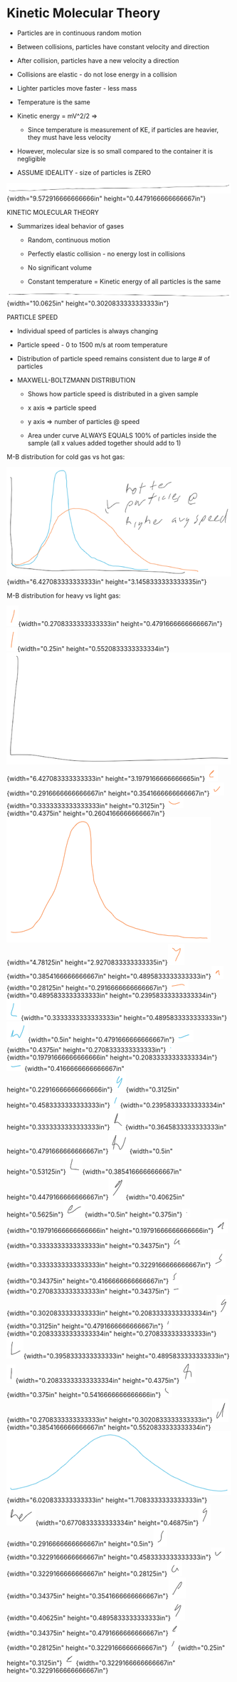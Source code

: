 # Kinetic Molecular Theory
-   Particles are in continuous random motion
-   Between collisions, particles have constant velocity and direction
-   After collision, particles have a new velocity a direction
-   Collisions are elastic - do not lose energy in a collision


-   Lighter particles move faster - less mass
-   Temperature is the same
-   Kinetic energy = mV^2/2 =>

    -   Since temperature is measurement of KE, if particles are heavier, they must have less velocity
-   However, molecular size is so small compared to the container it is negligible
-   ASSUME IDEALITY - size of particles is ZERO

![](../media/Unit-3-Kinetic-Molecular-Theory-image1.png){width="9.572916666666666in" height="0.4479166666666667in"}

KINETIC MOLECULAR THEORY
-   Summarizes ideal behavior of gases

    -   Random, continuous motion

    -   Perfectly elastic collision - no energy lost in collisions

    -   No significant volume

    -   Constant temperature = Kinetic energy of all particles is the same

![](../media/Unit-3-Kinetic-Molecular-Theory-image2.png){width="10.0625in" height="0.3020833333333333in"}

PARTICLE SPEED
-   Individual speed of particles is always changing
-   Particle speed - 0 to 1500 m/s at room temperature
-   Distribution of particle speed remains consistent due to large # of particles
-   MAXWELL-BOLTZMANN DISTRIBUTION

    -   Shows how particle speed is distributed in a given sample

    -   x axis => particle speed

    -   y axis => number of particles @ speed

    -   Area under curve ALWAYS EQUALS 100% of particles inside the sample (all x values added together should add to 1)



M-B distribution for cold gas vs hot gas:

![Ink Drawings Ink Drawings Ink Drawings Ink Drawings Ink Drawings Ink Drawings Ink Drawings Ink Drawings Ink Drawings Ink Drawings Ink Drawings Ink Drawings Ink Drawings Ink Drawings Ink Drawings Ink Drawings Ink Drawings Ink Drawings Ink Drawings Ink Drawings Ink Drawings Ink Drawings Ink Drawings Ink Drawings Ink Drawings Ink Drawings Ink Drawings Ink Drawings Ink Drawings Ink Drawings Ink Drawings Ink Drawings Ink Drawings Ink Drawings Ink Drawings ](../media/Unit-3-Kinetic-Molecular-Theory-image3.png){width="6.427083333333333in" height="3.1458333333333335in"}

M-B distribution for heavy vs light gas:

![](../media/Unit-3-Kinetic-Molecular-Theory-image4.png){width="0.2708333333333333in" height="0.4791666666666667in"}![](../media/Unit-3-Kinetic-Molecular-Theory-image5.png){width="0.25in" height="0.5520833333333334in"}![](../media/Unit-3-Kinetic-Molecular-Theory-image6.png){width="6.427083333333333in" height="3.1979166666666665in"}![](../media/Unit-3-Kinetic-Molecular-Theory-image7.png){width="0.2916666666666667in" height="0.3541666666666667in"}![](../media/Unit-3-Kinetic-Molecular-Theory-image8.png){width="0.3333333333333333in" height="0.3125in"}![](../media/Unit-3-Kinetic-Molecular-Theory-image9.png){width="0.4375in" height="0.2604166666666667in"}![](../media/Unit-3-Kinetic-Molecular-Theory-image10.png){width="4.78125in" height="2.9270833333333335in"}![](../media/Unit-3-Kinetic-Molecular-Theory-image11.png){width="0.3854166666666667in" height="0.4895833333333333in"}![](../media/Unit-3-Kinetic-Molecular-Theory-image12.png){width="0.28125in" height="0.2916666666666667in"}![](../media/Unit-3-Kinetic-Molecular-Theory-image13.png){width="0.4895833333333333in" height="0.23958333333333334in"}![](../media/Unit-3-Kinetic-Molecular-Theory-image14.png){width="0.3333333333333333in" height="0.4895833333333333in"}![](../media/Unit-3-Kinetic-Molecular-Theory-image15.png){width="0.5in" height="0.4791666666666667in"}![](../media/Unit-3-Kinetic-Molecular-Theory-image16.png){width="0.4375in" height="0.2708333333333333in"}![](../media/Unit-3-Kinetic-Molecular-Theory-image17.png){width="0.19791666666666666in" height="0.20833333333333334in"}![](../media/Unit-3-Kinetic-Molecular-Theory-image18.png){width="0.4166666666666667in" height="0.22916666666666666in"}![](../media/Unit-3-Kinetic-Molecular-Theory-image19.png){width="0.3125in" height="0.4583333333333333in"}![](../media/Unit-3-Kinetic-Molecular-Theory-image20.png){width="0.23958333333333334in" height="0.3333333333333333in"}![](../media/Unit-3-Kinetic-Molecular-Theory-image21.png){width="0.3645833333333333in" height="0.4791666666666667in"}![](../media/Unit-3-Kinetic-Molecular-Theory-image22.png){width="0.5in" height="0.53125in"}![](../media/Unit-3-Kinetic-Molecular-Theory-image23.png){width="0.3854166666666667in" height="0.4479166666666667in"}![](../media/Unit-3-Kinetic-Molecular-Theory-image24.png){width="0.40625in" height="0.5625in"}![](../media/Unit-3-Kinetic-Molecular-Theory-image25.png){width="0.5in" height="0.375in"}![](../media/Unit-3-Kinetic-Molecular-Theory-image26.png){width="0.19791666666666666in" height="0.19791666666666666in"}![](../media/Unit-3-Kinetic-Molecular-Theory-image27.png){width="0.3333333333333333in" height="0.34375in"}![](../media/Unit-3-Kinetic-Molecular-Theory-image28.png){width="0.3333333333333333in" height="0.3229166666666667in"}![](../media/Unit-3-Kinetic-Molecular-Theory-image29.png){width="0.34375in" height="0.4166666666666667in"}![](../media/Unit-3-Kinetic-Molecular-Theory-image30.png){width="0.2708333333333333in" height="0.34375in"}![](../media/Unit-3-Kinetic-Molecular-Theory-image31.png){width="0.3020833333333333in" height="0.20833333333333334in"}![](../media/Unit-3-Kinetic-Molecular-Theory-image32.png){width="0.3125in" height="0.4791666666666667in"}![](../media/Unit-3-Kinetic-Molecular-Theory-image33.png){width="0.20833333333333334in" height="0.2708333333333333in"}![](../media/Unit-3-Kinetic-Molecular-Theory-image34.png){width="0.3958333333333333in" height="0.4895833333333333in"}![](../media/Unit-3-Kinetic-Molecular-Theory-image35.png){width="0.20833333333333334in" height="0.4375in"}![](../media/Unit-3-Kinetic-Molecular-Theory-image36.png){width="0.375in" height="0.5416666666666666in"}![](../media/Unit-3-Kinetic-Molecular-Theory-image37.png){width="0.2708333333333333in" height="0.3020833333333333in"}![](../media/Unit-3-Kinetic-Molecular-Theory-image38.png){width="0.3854166666666667in" height="0.5520833333333334in"}![](../media/Unit-3-Kinetic-Molecular-Theory-image39.png){width="6.020833333333333in" height="1.7083333333333333in"}![](../media/Unit-3-Kinetic-Molecular-Theory-image40.png){width="0.6770833333333334in" height="0.46875in"}![](../media/Unit-3-Kinetic-Molecular-Theory-image41.png){width="0.2916666666666667in" height="0.5in"}![](../media/Unit-3-Kinetic-Molecular-Theory-image42.png){width="0.3229166666666667in" height="0.4583333333333333in"}![](../media/Unit-3-Kinetic-Molecular-Theory-image43.png){width="0.3229166666666667in" height="0.28125in"}![](../media/Unit-3-Kinetic-Molecular-Theory-image44.png){width="0.34375in" height="0.3541666666666667in"}![](../media/Unit-3-Kinetic-Molecular-Theory-image45.png){width="0.40625in" height="0.4895833333333333in"}![](../media/Unit-3-Kinetic-Molecular-Theory-image46.png){width="0.34375in" height="0.4791666666666667in"}![](../media/Unit-3-Kinetic-Molecular-Theory-image47.png){width="0.28125in" height="0.3229166666666667in"}![](../media/Unit-3-Kinetic-Molecular-Theory-image48.png){width="0.25in" height="0.3125in"}![](../media/Unit-3-Kinetic-Molecular-Theory-image49.png){width="0.3229166666666667in" height="0.3229166666666667in"}


















































